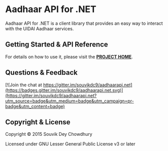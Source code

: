 ﻿# Aadhaar API for .NET
Aadhaar API for .NET is a client library that provides an easy way to interact with the UIDAI Aadhaar services.

## Getting Started & API Reference
For details on how to use it, please visit the **[PROJECT HOME](http://souvikdc9.github.io/aadhaarapi.net)**.

## Questions & Feedback
[![Join the chat at https://gitter.im/souvikdc9/aadhaarapi.net](https://badges.gitter.im/souvikdc9/aadhaarapi.net.svg)](https://gitter.im/souvikdc9/aadhaarapi.net?utm_source=badge&utm_medium=badge&utm_campaign=pr-badge&utm_content=badge)

## Copyright & License
Copyright © 2015 Souvik Dey Chowdhury

Licensed under GNU Lesser General Public License v3 or later